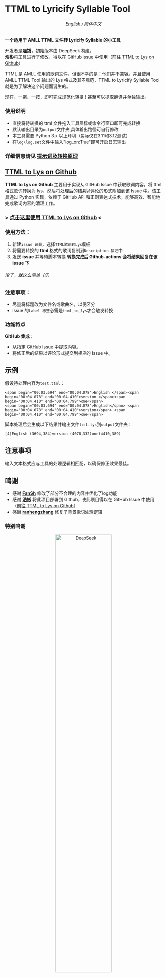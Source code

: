 # TTML to Lyricify Syllable Tool

<div align=center>
   
###### [English](./README.md) / 简体中文

</div>

**一个适用于 AMLL TTML 文件转 Lyricify Syllable 的小工具**

开发者是[**喵锵**](https://github.com/MiaowCham)，初始版本由 DeepSeek 构建。<br>
[**浩彬**](https://github.com/HKLHaoBin)将工具进行了修改，得以在 GitHub Issue 中使用（[前往 TTML to Lys on Github](https://github.com/HKLHaoBin/ttml_to_lys)）

TTML 是 AMLL 使用的歌词文件，但很不幸的是：他们并不兼容。并且使用 AMLL TTML Tool 输出的 Lys 格式及其不规范，TTML to Lyricify Syllable Tool 就是为了解决这个问题而诞生的。

现在，一拖、一按，即可完成规范化转换！甚至可以提取翻译并单独输出。

### 使用说明
   - 直接将待转换的 ttml 文件拖入工具图标或命令行窗口即可完成转换
   - 默认输出目录为`output`文件夹,具体输出路径可自行修改
   - 本工具需要 Python 3.x 以上环境（实际仅在3.11和3.12测试）
   - 在`log\log.set`文件中输入"log_on:True"即可开启日志输出

### 详细信息请见 [提示词及转换原理](/Prompt_words_&_Conversion_principles.md)

## [TTML to Lys on Github](https://github.com/HKLHaoBin/ttml_to_lys)
**TTML to Lys on Github** 主要用于实现从 GitHub Issue 中获取歌词内容，将 ttml 格式歌词转换为 lys，然后将处理后的结果以评论的形式附加到该 Issue 中。该工具通过 Python 实现，依赖于 GitHub API 和正则表达式技术，能够高效、智能地完成歌词内容的清理工作。

### > [点击这里使用 TTML to Lys on Github](https://github.com/HKLHaoBin/ttml_to_lys/issues/new/choose) <

### **使用方法：**
1. 新建`issue 议题`，选择`TTML歌词转Lys`模板
3. 将需要转换的 **ttml** 格式的歌词复制到`Description 描述`中
4. 发送 **issue** 并等待脚本转换
**转换完成后 Github-actions 会将结果回复在该 issue 下**
###### 没了，就这么简单（乐
### **注意事项：**
- 尽量将标题改为文件名或歌曲名，以便区分
- issue 的`Label 标签`必需是`ttml_to_lys`才会触发转换

### 功能特点
 **GitHub 集成**：
   - 从指定 GitHub Issue 中提取内容。
   - 将修正后的结果以评论形式提交到相应的 Issue 中。

## 示例
假设待处理内容为`test.ttml`：
```
<span begin="00:03.694" end="00:04.078">English </span><span begin="00:04.078" end="00:04.410">version </span><span begin="00:04.410" end="00:04.799">one</span>
<span begin="00:03.694" end="00:04.078">English</span> <span begin="00:04.078" end="00:04.410">version</span> <span begin="00:04.410" end="00:04.799">one</span>
```

脚本处理后会生成以下结果并输出文件`test.lys`到`output`文件夹：
```
[4]English (3694,384)version (4078,332)one(4410,389)
```

## 注意事项
 输入文本格式应与工具的处理逻辑相匹配，以确保修正效果最佳。

## 鸣谢
- 感谢 [**FanSh**](https://github.com/fred913/) 修改了部分不合理的内容并优化了log功能
- 感谢 [**浩彬**](https://github.com/HKLHaoBin) 将此项目部署到 Github，使此项目得以在 GitHub Issue 中使用（[前往 TTML to Lys on Github](https://github.com/HKLHaoBin/ttml_to_lys)）
- 感谢 [**ranhengzhang**](https://github.com/ranhengzhang) 修复了背景歌词处理逻辑

### 特别鸣谢

<div align="center">
<img src="https://github.com/deepseek-ai/DeepSeek-V2/blob/main/figures/logo.svg?raw=true" width="60%" alt="DeepSeek" />

   感谢 [**DeepSeek**](https://www.deepseek.com/) 为此项目提供的大力支持<br>本项目的核心实现由 [**DeepSeek**](https://www.deepseek.com/) 生成

</div>

###### 大力支持，指使用DeepSeek生成代码时没有服务器繁忙（doge

## 许可证
此项目使用 MIT 许可证。
